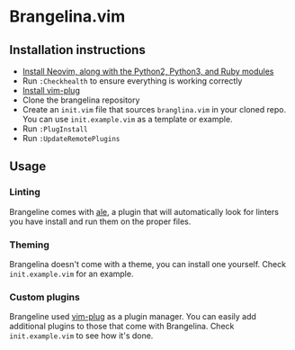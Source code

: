 # Brangelina.vim

## Installation instructions
- [Install Neovim, along with the Python2, Python3, and Ruby modules](https://github.com/neovim/neovim/wiki/Installing-Neovim)
- Run `:Checkhealth` to ensure everything is working correctly
- [Install vim-plug](https://github.com/junegunn/vim-plug#installation)
- Clone the brangelina repository
- Create an `init.vim` file that sources `branglina.vim` in your cloned repo.
  You can use `init.example.vim` as a template or example.
- Run `:PlugInstall`
- Run `:UpdateRemotePlugins`

## Usage

### Linting
Brangeline comes with [ale](https://github.com/w0rp/ale), a plugin that will automatically look for linters you have install and run them on the proper files.

### Theming
Brangelina doesn't come with a theme, you can install one yourself. Check `init.example.vim` for an example.

### Custom plugins
Brangeline used [vim-plug](https://github.com/junegunn/vim-plug) as a plugin manager. You can easily add additional plugins to those that come with Brangelina. Check `init.example.vim` to see how it's done.
